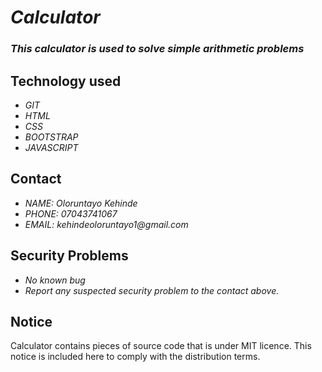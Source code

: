 # _Calculator_
### _This calculator is used to solve simple arithmetic problems_

## Technology used
* _GIT_
* _HTML_
* _CSS_
* _BOOTSTRAP_
* _JAVASCRIPT_

## Contact
* _NAME: Oloruntayo Kehinde_
* _PHONE: 07043741067_
* _EMAIL: kehindeoloruntayo1@gmail.com_

## Security Problems
* _No known bug_
* _Report any suspected security problem to the contact above._

## Notice
Calculator contains pieces of source code that is under MIT licence. This notice is included here to comply with the distribution terms.
